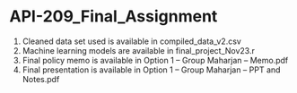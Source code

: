 # API-209_Final_Assignment

1) Cleaned data set used is available in compiled_data_v2.csv
2) Machine learning models are available in final_project_Nov23.r
3) Final policy memo is available in Option 1 – Group Maharjan – Memo.pdf
3) Final presentation is available in Option 1 – Group Maharjan – PPT and Notes.pdf
